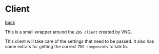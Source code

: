# Client

[back](./index.md)

This is a small wrapper around the `ZDS client` created by VNG.

This client will take care of the settings that need to be passed. It also has some extra's for
getting the correct `ZDS components` to talk to.

